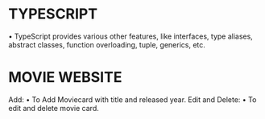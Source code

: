 # TYPESCRIPT

• TypeScript provides various other features, like interfaces, type aliases, abstract classes, function overloading, tuple, generics, etc.

# MOVIE WEBSITE

Add: • To Add Moviecard with title and released year. Edit and Delete: • To edit and delete movie card.

